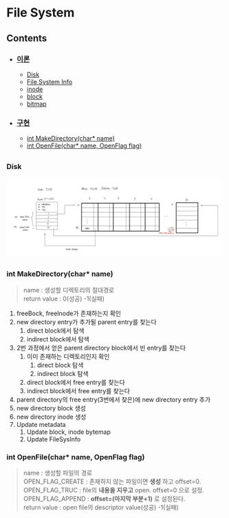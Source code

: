 # File System

## Contents
* ### [이론](https://github.com/mingeun2154/FileSystem)
	* [Disk](file:///Users/mingeun/portfolio/FileSystem/README.md#disk)
	* [File System Info](file:///Users/mingeun/portfolio/FileSystem/README.md#File-System-Info)
	* [inode](file:///Users/mingeun/portfolio/FileSystem/README.md#inode)
	* [block](file:///Users/mingeun/portfolio/FileSystem/README.md#block)
	* [bitmap](file:///Users/mingeun/portfolio/FileSystem/README.md#bitmap)


* ### [구현](https://github.com/mingeun2154/FileSystem/tree/main/src)
	* [int MakeDirectory(char* name)](file:///home/mingeun/portfolio/FileSystem/README.md#makedirectorychar-name)
	* [int OpenFile(char* name, OpenFlag flag)](file:///home/mingeun/portfolio/FileSystem/README.md#int-openfilechar-name-openflag-flag)

##   
### Disk
<img src="img/disk-structure.png" style="{border:1px solid;}" alt="disk-sturcture">   

##   
  
### int MakeDirectory(char* name)
> name : 생성할 디렉토리의 절대경로    
> return value : 0(성공) -1(실패)   
1. freeBock, freeInode가 존재하는지 확인  
2. new directory entry가 추가될 parent entry를 찾는다  
	1. direct block에서 탐색  
	2. indirect block에서 탐색  
3. 2번 과정에서 얻은 parent directory block에서 빈 entry를 찾는다
	1. 이미 존재하는 디렉토리인지 확인  
		1. direct block 탐색  
		2. indirect block 탐색  
	2. direct block에서 free entry를 찾는다
	3. indirect block에서 free entry를 찾는다
4. parent directory의 free entry(3번에서 찾은)에 new directory entry 추가
5. new directory block 생성
6. new directory inode 생성
7. Update metadata
	1. Update block, inode bytemap
	2. Update FileSysInfo

### int OpenFile(char* name, OpenFlag flag)    
> name : 생성할 파일의 경로  
> OPEN_FLAG_CREATE : 존재하지 않는 파일이면 __생성__ 하고 offset=0.  
> OPEN_FLAG_TRUC : file의 __내용을 지우고__ open. offset=0 으로 설정.   
> OPEN_FLAG_APPEND : __offset=(마지막 부분+1)__ 로 설정된다.   
> return value : open file의 descriptor value(성공) -1(실패)

